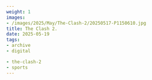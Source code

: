 ```yaml
---
weight: 1
images:
- /images/2025/May/The-Clash-2/20250517-P1150610.jpg
title: The Clash 2.
date: 2025-05-19
tags:
- archive
- digital

- the-clash-2
- sports
---
```


